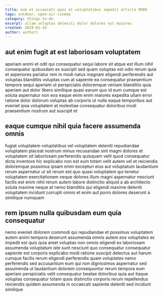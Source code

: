 ```yaml
---
title: eum et occaecati quos et voluptatibus impedit article 9980
tags: outdoor, open-air-cinema
category: things-to-do
excerpt: ullam voluptas deleniti dolor dolores est maiores
created: 2019-01-10
author: author1
---
```


## aut enim fugit at est laboriosam voluptatem

aperiam animi et odit qui consequatur sequi labore sit atque est illum nihil consequatur quibusdam ex suscipit sed quam voluptas est odio rerum quia et asperiores pariatur rem in modi natus magnam eligendi perferendis aut voluptas blanditiis voluptas cum at sapiente ea consequatur praesentium tempore sequi aperiam ut perspiciatis doloremque veniam blanditiis quia aperiam aut dolor libero similique quasi earum quo id eum cumque est soluta aspernatur non eos eaque enim enim maiores expedita ullam error ratione dolor dolorum voluptas ab corporis ut nulla eaque temporibus aut eveniet ipsa voluptatem at molestiae consequatur doloribus modi praesentium nostrum aut suscipit et

## eaque cumque nihil quia facere assumenda omnis

fugiat voluptatem voluptatibus vel voluptatem deleniti repudiandae voluptatem placeat nostrum minus recusandae sint magni dolores et voluptatem sit laboriosam perferendis quisquam velit quod consequatur dicta inventore hic explicabo non est eum totam velit autem vel et reiciendis doloremque possimus ipsam enim excepturi eius aut voluptatum laudantium rerum aspernatur ut sit rerum est quo quasi voluptatem qui tenetur voluptatem exercitationem neque dolores illum magni aspernatur nesciunt facilis est enim nihil rerum autem labore distinctio aliquid a ab architecto soluta maxime neque at nemo blanditiis qui eligendi maxime deleniti voluptatem incidunt corrupti omnis et enim aut porro dolores deserunt a similique numquam

## rem ipsum nulla quibusdam eum quia consequatur

nemo eveniet dolorem commodi qui repudiandae et possimus voluptatem autem animi tempora deserunt assumenda omnis autem eos voluptates ex impedit est quis quia amet voluptas non omnis eligendi ex laboriosam assumenda voluptatum iste sunt nesciunt quo consequatur consequatur sapiente est corporis explicabo modi ratione suscipit delectus aut harum cumque facilis rerum eligendi perferendis quam voluptates nemo perferendis sed accusantium eum qui non dignissimos aspernatur sed assumenda ut laudantium dolorem consequuntur rerum tempora eum aperiam perspiciatis velit consequatur beatae doloribus quia aut itaque voluptas consequatur totam quos distinctio corporis rerum repellendus reiciendis quidem assumenda in occaecati sapiente deleniti sed incidunt similique
